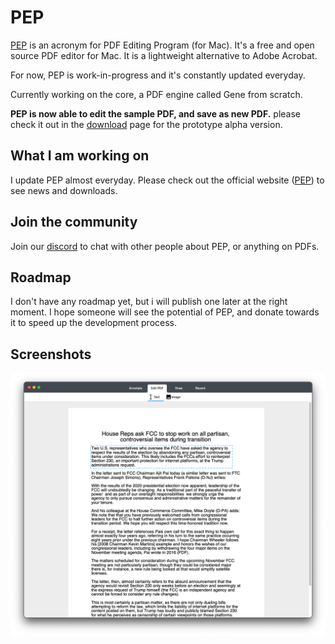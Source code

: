 # PEP

[PEP](https://macpep.org/) is an acronym for PDF Editing Program (for Mac). It's a free and open source PDF editor for Mac. It is a lightweight alternative to Adobe Acrobat.

For now, PEP is work-in-progress and it's constantly updated everyday.

Currently working on the core, a PDF engine called Gene from scratch.

**PEP is now able to edit the sample PDF, and save as new PDF.** please check it out in
the [download](https://macpep.org/download) page for the prototype alpha version.


## What I am working on
I update PEP almost everyday. Please check out the official website ([PEP](https://macpep.org/)) to see news and downloads.

## Join the community
Join our [discord](https://discord.gg/Fvs8xS7As6) to chat with other people about PEP, or anything on PDFs.

## Roadmap

I don't have any roadmap yet, but i will publish one later at the right moment. I hope someone will see the potential of PEP, and donate towards it to speed up the development process.

## Screenshots
![](https://raw.githubusercontent.com/orklann/PEP/master/Screenshots/pep_alpha_focus_ui.png)
